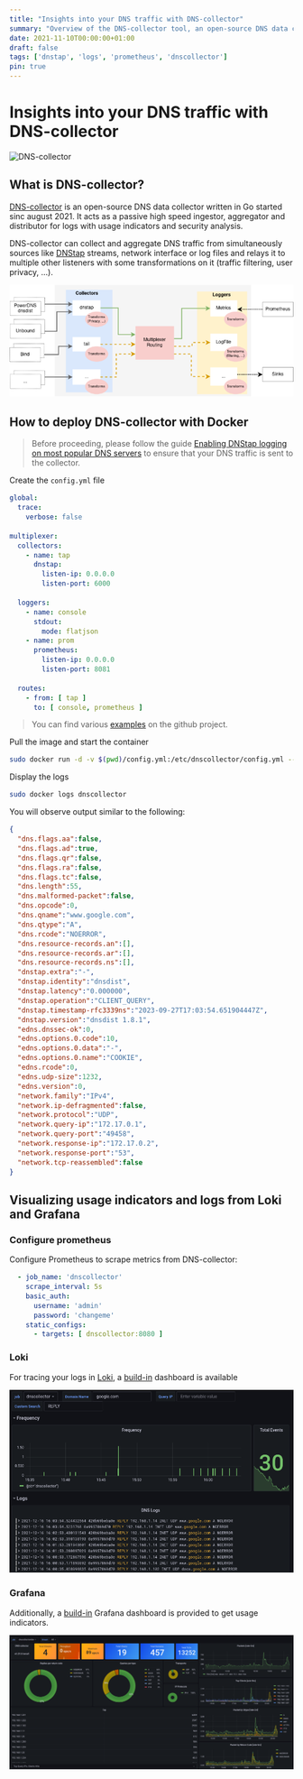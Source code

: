 ```yaml
---
title: "Insights into your DNS traffic with DNS-collector"
summary: "Overview of the DNS-collector tool, an open-source DNS data collector"
date: 2021-11-10T00:00:00+01:00
draft: false
tags: ['dnstap', 'logs', 'prometheus', 'dnscollector']
pin: true
---
```


# Insights into your DNS traffic with DNS-collector

![DNS-collector](https://github.com/dmachard/go-dnscollector/main/docs/dns-collector_logo.png)

## What is DNS-collector?

[DNS-collector](https://github.com/dmachard/go-dnscollector) is an open-source DNS data collector written in Go started sinc august 2021. It acts as a passive high speed ingestor, aggregator and distributor for logs with usage indicators and security analysis.

DNS-collector can collect and aggregate DNS traffic from simultaneously sources like [DNStap](https://dnstap.info/) streams, network interface or log files and relays it to multiple other listeners with some transformations on it (traffic filtering, user privacy, ...).

![ELK dashboard image](/images/0035/overview.png)

## How to deploy DNS-collector with Docker

> Before proceeding, please follow the guide [Enabling DNStap logging on most popular DNS servers](https://dmachard.github.io/posts/0001-dnstap-testing/) to ensure that your DNS traffic is sent to the collector.

Create the `config.yml` file

```yaml
global:
  trace:
    verbose: false

multiplexer:
  collectors:
    - name: tap
      dnstap:
        listen-ip: 0.0.0.0
        listen-port: 6000

  loggers:
    - name: console
      stdout:
        mode: flatjson
    - name: prom
      prometheus:
        listen-ip: 0.0.0.0
        listen-port: 8081
 
  routes:
    - from: [ tap ]
      to: [ console, prometheus ]

```

> You can find various [examples](https://github.com/dmachard/go-dnscollector#usage-examples) on the github project.

Pull the image and start the container

```bash
sudo docker run -d -v $(pwd)/config.yml:/etc/dnscollector/config.yml --name dnscollector -p 6000:6000/tcp dmachard/go-dnscollector:latest
```

Display the logs

```bash
sudo docker logs dnscollector
```

You will observe output similar to the following:

```json
{
  "dns.flags.aa":false,
  "dns.flags.ad":true,
  "dns.flags.qr":false,
  "dns.flags.ra":false,
  "dns.flags.tc":false,
  "dns.length":55,
  "dns.malformed-packet":false,
  "dns.opcode":0,
  "dns.qname":"www.google.com",
  "dns.qtype":"A",
  "dns.rcode":"NOERROR",
  "dns.resource-records.an":[],
  "dns.resource-records.ar":[],
  "dns.resource-records.ns":[],
  "dnstap.extra":"-",
  "dnstap.identity":"dnsdist",
  "dnstap.latency":"0.000000",
  "dnstap.operation":"CLIENT_QUERY",
  "dnstap.timestamp-rfc3339ns":"2023-09-27T17:03:54.651904447Z",
  "dnstap.version":"dnsdist 1.8.1",
  "edns.dnssec-ok":0,
  "edns.options.0.code":10,
  "edns.options.0.data":"-",
  "edns.options.0.name":"COOKIE",
  "edns.rcode":0,
  "edns.udp-size":1232,
  "edns.version":0,
  "network.family":"IPv4",
  "network.ip-defragmented":false,
  "network.protocol":"UDP",
  "network.query-ip":"172.17.0.1",
  "network.query-port":"49458",
  "network.response-ip":"172.17.0.2",
  "network.response-port":"53",
  "network.tcp-reassembled":false
}
```

## Visualizing usage indicators and logs from Loki and Grafana

### Configure prometheus

Configure Prometheus to scrape metrics from DNS-collector:

```yaml
  - job_name: 'dnscollector'
    scrape_interval: 5s
    basic_auth:
      username: 'admin'
      password: 'changeme'
    static_configs:
      - targets: [ dnscollector:8080 ]
```

### Loki

For tracing your logs in [Loki](https://grafana.com/oss/loki/), a [build-in](https://grafana.com/grafana/dashboards/15415) dashboard is available

![loki dashboard image](/images/0035/dashboard_loki.png)

### Grafana

Additionally, a [build-in](https://grafana.com/grafana/dashboards/16630) Grafana dashboard is provided to get usage indicators.

![grafana dashboard image](/images/0035/dashboard_prometheus.png)
